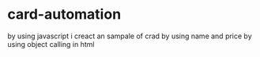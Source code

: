 # card-automation
by using javascript i creact an sampale of crad by using name and price by using object calling in html 
